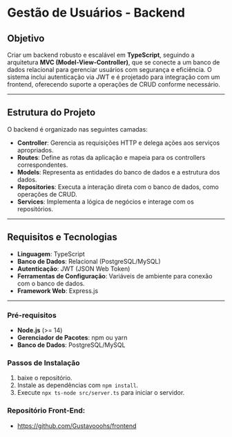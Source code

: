 # Gestão de Usuários - Backend

## Objetivo
Criar um backend robusto e escalável em **TypeScript**, seguindo a arquitetura **MVC (Model-View-Controller)**, que se conecte a um banco de dados relacional para gerenciar usuários com segurança e eficiência. O sistema inclui autenticação via JWT e é projetado para integração com um frontend, oferecendo suporte a operações de CRUD conforme necessário.

---

## Estrutura do Projeto
O backend é organizado nas seguintes camadas:

- **Controller**: Gerencia as requisições HTTP e delega ações aos serviços apropriados.
- **Routes**: Define as rotas da aplicação e mapeia para os controllers correspondentes.
- **Models**: Representa as entidades do banco de dados e a estrutura dos dados.
- **Repositories**: Executa a interação direta com o banco de dados, como operações de CRUD.
- **Services**: Implementa a lógica de negócios e interage com os repositórios.

---

## Requisitos e Tecnologias
- **Linguagem**: TypeScript
- **Banco de Dados**: Relacional (PostgreSQL/MySQL)
- **Autenticação**: JWT (JSON Web Token)
- **Ferramentas de Configuração**: Variáveis de ambiente para conexão com o banco de dados.
- **Framework Web**: Express.js

---

### Pré-requisitos
- **Node.js** (>= 14)
- **Gerenciador de Pacotes**: npm ou yarn
- **Banco de Dados**: PostgreSQL/MySQL

### Passos de Instalação
1. baixe o repositório.
2. Instale as dependências com `npm install`.
3. Execute `npx ts-node src/server.ts` para iniciar o servidor.

### Repositório Front-End:
- https://github.com/Gustavooohs/frontend
